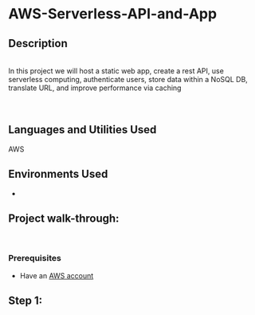 # AWS-Serverless-API-and-App
<h2>Description</h2>
<br/> In this project we will host a static web app, create a rest API, use serverless computing, authenticate users, store data within a NoSQL DB, translate URL, and improve performance via caching
<br />
<br/> <br/>
<img src=""/>


<h2>Languages and Utilities Used</h2>

AWS

<h2>Environments Used </h2>

- <b> </b>

<h2>Project walk-through:</h2>
<br/>

<p align="center">
  
### **Prerequisites**  
- Have an [AWS account](https://aws.amazon.com/console/)   

 ##  Step 1: 

